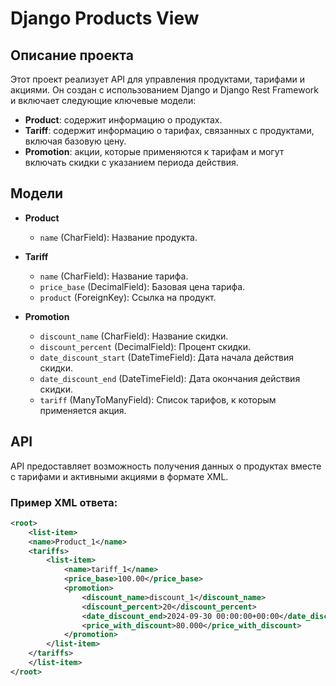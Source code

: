 # Django Products View

## Описание проекта

Этот проект реализует API для управления продуктами, тарифами и акциями. Он создан с использованием Django и Django Rest Framework и включает следующие ключевые модели:

- **Product**: содержит информацию о продуктах.
- **Tariff**: содержит информацию о тарифах, связанных с продуктами, включая базовую цену.
- **Promotion**: акции, которые применяются к тарифам и могут включать скидки с указанием периода действия.

## Модели

- **Product**
  - `name` (CharField): Название продукта.

- **Tariff**
  - `name` (CharField): Название тарифа.
  - `price_base` (DecimalField): Базовая цена тарифа.
  - `product` (ForeignKey): Ссылка на продукт.

- **Promotion**
  - `discount_name` (CharField): Название скидки.
  - `discount_percent` (DecimalField): Процент скидки.
  - `date_discount_start` (DateTimeField): Дата начала действия скидки.
  - `date_discount_end` (DateTimeField): Дата окончания действия скидки.
  - `tariff` (ManyToManyField): Список тарифов, к которым применяется акция.

## API

API предоставляет возможность получения данных о продуктах вместе с тарифами и активными акциями в формате XML.

### Пример XML ответа:

```xml
<root>
    <list-item>
    <name>Product_1</name>
    <tariffs>
        <list-item>
            <name>tariff_1</name>
            <price_base>100.00</price_base>
            <promotion>
                <discount_name>discount_1</discount_name>
                <discount_percent>20</discount_percent>
                <date_discount_end>2024-09-30 00:00:00+00:00</date_discount_end>
                <price_with_discount>80.000</price_with_discount>
            </promotion>
        </list-item>
    </tariffs>
    </list-item>
</root>